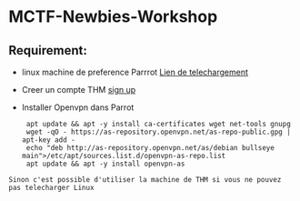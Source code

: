 # MCTF-Newbies-Workshop

## Requirement:
- linux machine de preference Parrrot 
  [Lien de telechargement](https://www.parrotsec.org/download/,true)
 
- Creer un compte THM [sign up](https://tryhackme.com/signup,true)
- Installer Openvpn dans Parrot 
   ```
  	apt update && apt -y install ca-certificates wget net-tools gnupg
	wget -qO - https://as-repository.openvpn.net/as-repo-public.gpg | apt-key add -
	echo "deb http://as-repository.openvpn.net/as/debian bullseye main">/etc/apt/sources.list.d/openvpn-as-repo.list
	apt update && apt -y install openvpn-as
   ```

```
Sinon c'est possible d'utiliser la machine de THM si vous ne pouvez pas telecharger Linux
```
